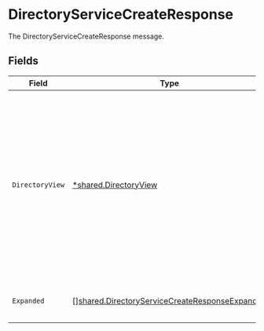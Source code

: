 # DirectoryServiceCreateResponse

The DirectoryServiceCreateResponse message.


## Fields

| Field                                                                                                                                                                            | Type                                                                                                                                                                             | Required                                                                                                                                                                         | Description                                                                                                                                                                      |
| -------------------------------------------------------------------------------------------------------------------------------------------------------------------------------- | -------------------------------------------------------------------------------------------------------------------------------------------------------------------------------- | -------------------------------------------------------------------------------------------------------------------------------------------------------------------------------- | -------------------------------------------------------------------------------------------------------------------------------------------------------------------------------- |
| `DirectoryView`                                                                                                                                                                  | [*shared.DirectoryView](../../../pkg/models/shared/directoryview.md)                                                                                                             | :heavy_minus_sign:                                                                                                                                                               | The directory view contains a directory and an app_path which is a JSONPATH set to the location in the expand mask that the expanded app will live if requested by the expander. |
| `Expanded`                                                                                                                                                                       | [][shared.DirectoryServiceCreateResponseExpanded](../../../pkg/models/shared/directoryservicecreateresponseexpanded.md)                                                          | :heavy_minus_sign:                                                                                                                                                               | List of serialized related objects.                                                                                                                                              |